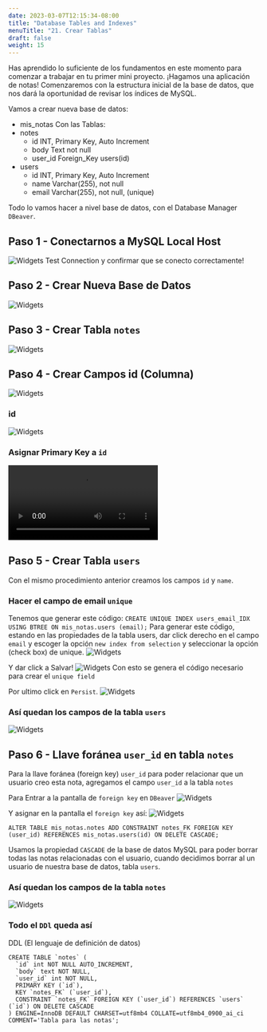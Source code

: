 ```yaml
---
date: 2023-03-07T12:15:34-08:00
title: "Database Tables and Indexes"
menuTitle: "21. Crear Tablas"
draft: false
weight: 15
---
```


Has aprendido lo suficiente de los fundamentos en este momento para comenzar a trabajar en tu primer mini proyecto. ¡Hagamos una aplicación de notas! Comenzaremos con la estructura inicial de la base de datos, que nos dará la oportunidad de revisar los índices de MySQL.

Vamos a crear nueva base de datos:
- mis_notas
Con las Tablas:
- notes
	- id INT, Primary Key, Auto Increment
	- body Text not null
	- user_id Foreign_Key users(id)
- users
	- id INT, Primary Key, Auto Increment
	- name Varchar(255), not null
	- email Varchar(255), not null, (unique)

Todo lo vamos hacer a nivel base de datos, con el Database Manager `DBeaver`.

## Paso 1 - Conectarnos a MySQL Local Host
![Widgets](/phpforbegginers/db_config.png)
Test Connection y confirmar que se conecto correctamente!

## Paso 2 - Crear Nueva Base de Datos
![Widgets](/phpforbegginers/crear_new_db.png)

## Paso 3 - Crear Tabla `notes`
![Widgets](/phpforbegginers/crear_tabla_notes.png)

## Paso 4 - Crear Campos id (Columna)
![Widgets](/phpforbegginers/agregar_columna.png)

### id
![Widgets](/phpforbegginers/atributos_id_config.png)

### Asignar Primary Key a `id`
![Widgets](/phpforbegginers/Primary_key_id.mp4)

## Paso 5 - Crear Tabla `users`
Con el mismo procedimiento anterior creamos los campos `id` y `name`.

### Hacer el campo de email `unique`
Tenemos que generar este código:
`CREATE UNIQUE INDEX users_email_IDX USING BTREE ON mis_notas.users (email);`
Para generar este código, estando en las propiedades de la tabla users, dar click derecho en el campo `email` y escoger la opción `new index from selection` y seleccionar la opción (check box) de unique. 
![Widgets](/phpforbegginers/email_unique.png)

Y dar click a Salvar!
![Widgets](/phpforbegginers/Save_Unique.png)
Con esto se genera el código necesario para crear el `unique field`

Por ultimo click en `Persist`. 
![Widgets](/phpforbegginers/persist.png)

### Así quedan los campos de la tabla `users`
![Widgets](/phpforbegginers/campos_users.png)

## Paso 6 - Llave foránea `user_id` en tabla `notes`
Para la llave foránea (foreign key) `user_id` para poder relacionar que un usuario creo esta nota, agregamos el campo `user_id` a la tabla `notes` 

Para Entrar a la pantalla de `foreign key` en `DBeaver`
![Widgets](/phpforbegginers/crear_new_foreign_key.png)

Y asignar en la pantalla el `foreign key` así:
![Widgets](/phpforbegginers/ventana_foreignkey.png)

`ALTER TABLE mis_notas.notes ADD CONSTRAINT notes_FK FOREIGN KEY (user_id) REFERENCES mis_notas.users(id) ON DELETE CASCADE;`

Usamos la propiedad `CASCADE` de la base de datos MySQL para poder borrar todas las notas relacionadas con el usuario, cuando decidimos borrar al un usuario de nuestra base de datos, tabla `users`.

### Así quedan los campos de la tabla `notes`
![Widgets](/phpforbegginers/campos_final_notes.png)

### Todo el `DDl` queda así 
DDL (El lenguaje de definición de datos)
```mysql
CREATE TABLE `notes` (
  `id` int NOT NULL AUTO_INCREMENT,
  `body` text NOT NULL,
  `user_id` int NOT NULL,
  PRIMARY KEY (`id`),
  KEY `notes_FK` (`user_id`),
  CONSTRAINT `notes_FK` FOREIGN KEY (`user_id`) REFERENCES `users` (`id`) ON DELETE CASCADE
) ENGINE=InnoDB DEFAULT CHARSET=utf8mb4 COLLATE=utf8mb4_0900_ai_ci COMMENT='Tabla para las notas';
```
